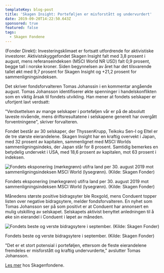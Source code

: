 ```yaml
---
templateKey: blog-post
title: 'Skagen Insight: Porteføljen er misforstått og undervurdert'
date: 2019-09-20T14:22:50.643Z
sponsored: true
featured: false
tags:
  - Skagen Fondene
---
```

(Fonder Direkt): Investeringsklimaet er fortsatt utfordrende for aktivistiske investorer. Aktivistskyggefondet Skagen Insight falt med 3,8 prosent i august, mens referanseindeksen (MSCI World NR USD) falt 0,9 prosent, begge tall i norske kroner. Siden begynnelsen av året har det tilsvarende tallet økt med 9,7 prosent for Skagen Insight og +21,2 prosent for sammenligningsindeksen.



Det skriver fondsforvalteren Tomas Johanssin i en kommentar angående august. Tomas Johansson identifiserer økte spenninger i handelskonflikten som en viktig årsak til fondets utvikling. Han mener at fondets selskaper er ufortjent lavt verdsatt:



"Verdsettelsen av mange selskaper i porteføljen vår er på de absolutt laveste nivående, mens driftsresultatene i selskapene generelt har overgått forventningene", skriver forvalteren.



Fondet består av 30 selskaper, der ThyssenKrupp, Teikoku Sen-I og Eltel er de tre største eierandelene. Skagen Insight har en kraftig overvekt i Japan, med 32 prosent av kapitalen, sammenlignet med MSCI Worlds sammenligningsindeks, der Japan står for 8 prosent. Samtidig bemerkes en betydelig undervekt i USA, med 18,6 prosent av kapitalen, mot 63 prosent i indeksen.

![Fondets eksponering (mørkegrønn) utifra land per 30. august 2019 mot sammenligningsindeksen MSCI World (lysegrønn). (Kilde: Skagen Fonder)](/img/skagen-insight-aug.png "Fondets eksponering (mørkegrønn) utifra land per 30. august 2019 mot sammenligningsindeksen MSCI World (lysegrønn). (Kilde: Skagen Fonder)")

<span class="image-caption">Fondets eksponering (mørkegrønn) utifra land per 30. august 2019 mot sammenligningsindeksen MSCI World (lysegrønn). (Kilde: Skagen Fonder)</span>

Månedens største positive bidragsyter ble Roxgold, mens Conduent topper listen over negative bidragsytere, melder fondsforvalteren. En nyhet som Tomas Johansson ser på som positivt er at Conduent har annonsert en mulig utskilling av selskapet. Selskapets aktivist benyttet anledningen til å øke sin eierandel i Conduent i løpet av måneden.

![Fondets beste og verste bidragsytere i september. (Kilde: Skagen Fonder)](/img/skagen-insight-aug2.png "Fondets beste og verste bidragsytere i september. (Kilde: Skagen Fonder)")

<span class="image-caption">Fondets beste og verste bidragsytere i september. (Kilde: Skagen Fonder)</span>

"Det er et stort potensial i porteføljen, ettersom de fleste eierandelene fremdeles er misforstått og kraftig undervurderte," avslutter Tomas Johansson.



[Les mer](https://www.skagenfondene.no/) hos Skagenfondene.
